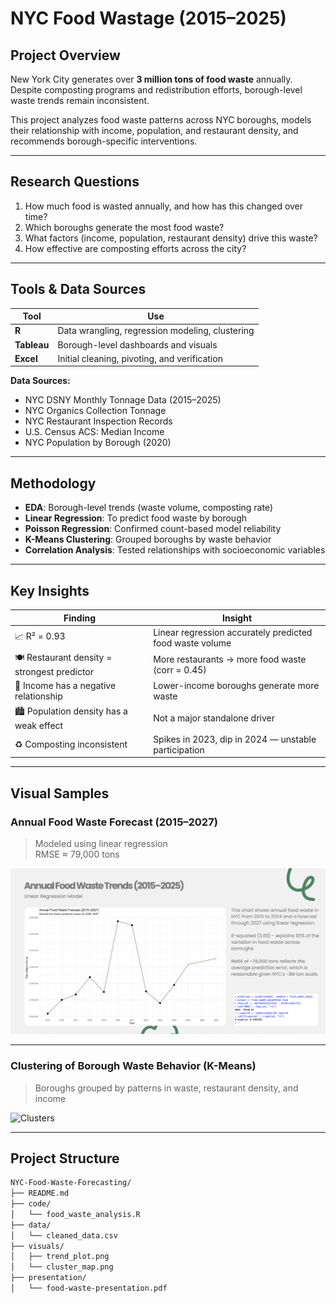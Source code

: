 # NYC Food Wastage (2015–2025)

## Project Overview

New York City generates over **3 million tons of food waste** annually. Despite composting programs and redistribution efforts, borough-level waste trends remain inconsistent.

This project analyzes food waste patterns across NYC boroughs, models their relationship with income, population, and restaurant density, and recommends borough-specific interventions.

---

## Research Questions

1. How much food is wasted annually, and how has this changed over time?
2. Which boroughs generate the most food waste?
3. What factors (income, population, restaurant density) drive this waste?
4. How effective are composting efforts across the city?

---

## Tools & Data Sources

| Tool | Use |
|------|-----|
| **R** | Data wrangling, regression modeling, clustering |
| **Tableau** | Borough-level dashboards and visuals |
| **Excel** | Initial cleaning, pivoting, and verification |

**Data Sources:**
- NYC DSNY Monthly Tonnage Data (2015–2025)
- NYC Organics Collection Tonnage
- NYC Restaurant Inspection Records
- U.S. Census ACS: Median Income
- NYC Population by Borough (2020)

---

## Methodology

- **EDA**: Borough-level trends (waste volume, composting rate)
- **Linear Regression**: To predict food waste by borough
- **Poisson Regression**: Confirmed count-based model reliability
- **K-Means Clustering**: Grouped boroughs by waste behavior
- **Correlation Analysis**: Tested relationships with socioeconomic variables

---

## Key Insights

| Finding | Insight |
|--------|---------|
| 📈 R² = 0.93 | Linear regression accurately predicted food waste volume |
| 🍽️ Restaurant density = strongest predictor | More restaurants → more food waste (corr = 0.45) |
| 💸 Income has a negative relationship | Lower-income boroughs generate more waste |
| 🏙️ Population density has a weak effect | Not a major standalone driver |
| ♻️ Composting inconsistent | Spikes in 2023, dip in 2024 — unstable participation |

---

## Visual Samples

### Annual Food Waste Forecast (2015–2027)
> Modeled using linear regression  
> RMSE ≈ 79,000 tons

<img src="../assets/img/food-waste-trend.png" alt="NYC Food Waste Forecast Chart" width="600" />

---

### Clustering of Borough Waste Behavior (K-Means)
> Boroughs grouped by patterns in waste, restaurant density, and income

![Clusters](visuals/cluster_map.png)

---

## Project Structure

```bash
NYC-Food-Waste-Forecasting/
├── README.md
├── code/
│   └── food_waste_analysis.R
├── data/
│   └── cleaned_data.csv
├── visuals/
│   ├── trend_plot.png
│   └── cluster_map.png
├── presentation/
│   └── food-waste-presentation.pdf

